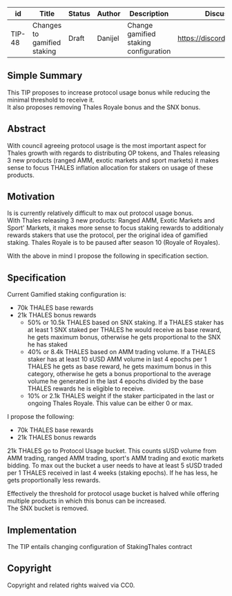 | id | Title | Status | Author | Description | Discussions to | Created |
| ----------- | ----------- | ----------- | ----------- | ----------- | ----------- | ----------- |
| TIP-48 | Changes to gamified staking | Draft | Danijel| Change gamified staking configuration  | https://discord.gg/rPpPcMXSeU | 2022-05-12
 
## Simple Summary
 
This TIP proposes to increase protocol usage bonus while reducing the minimal threshold to receive it.    
It also proposes removing Thales Royale bonus and the SNX bonus.  
 
## Abstract
 
With council agreeing protocol usage is the most important aspect for Thales growth with regards to distributing OP tokens, and Thales releasing 3 new products (ranged AMM, exotic markets and sport markets) it makes sense to focus THALES inflation allocation for stakers on usage of these products.  
 
## Motivation
 
Is is currently relatively difficult to max out protocol usage bonus.  
With Thales releasing 3 new products: Ranged AMM, Exotic Markets and Sport' Markets, it makes more sense to focus staking rewards to additionaly rewards stakers that use the protocol, per the original idea of gamified staking. 
Thales Royale is to be paused after season 10 (Royale of Royales).  

With the above in mind I propose the following in specification section.   

 
## Specification 

Current Gamified staking configuration is:  
- 70k THALES base rewards  
- 21k THALES bonus rewards  
  - 50% or 10.5k THALES based on SNX staking. If a THALES staker has at least 1 SNX staked per THALES he would receive as base reward, he gets maximum bonus, otherwise he gets proportional to the SNX he has staked     
  - 40% or 8.4k THALES based on AMM trading volume. If a THALES staker has at least 10 sUSD AMM volume in last 4 epochs per 1 THALES he gets as base reward, he gets maximum bonus in this category, otherwise he gets a bonus proportional to the average volume he generated in the last 4 epochs divided by the base THALES rewards he is eligible to receive.      
  - 10% or 2.1k THALES weight if the staker participated in the last or ongoing Thales Royale. This value can be either 0 or max.  
  
I propose the following:  
- 70k THALES base rewards  
- 21k THALES bonus rewards
  
21k THALES go to Protocol Usage bucket. This counts sUSD volume from AMM trading, ranged AMM trading, sport's AMM trading and exotic markets bidding. To max out the bucket a user needs to have at least 5 sUSD traded per 1 THALES received in last 4 weeks (staking epochs).  If he has less, he gets proportionally less rewards.
 
    
Effectively the threshold for protocol usage bucket is halved while offering multiple products in which this bonus can be increased.  
The SNX bucket is removed. 
 

## Implementation
The TIP entails changing configuration of StakingThales contract
 
## Copyright
 
Copyright and related rights waived via CC0.

